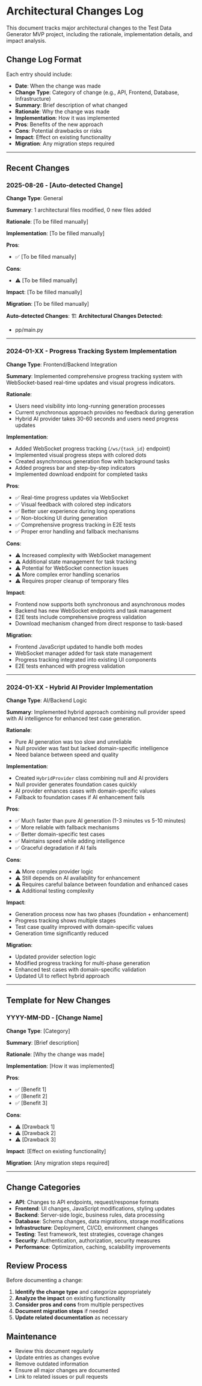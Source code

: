 # Architectural Changes Log

This document tracks major architectural changes to the Test Data Generator MVP project, including the rationale, implementation details, and impact analysis.

## Change Log Format

Each entry should include:
- **Date**: When the change was made
- **Change Type**: Category of change (e.g., API, Frontend, Database, Infrastructure)
- **Summary**: Brief description of what changed
- **Rationale**: Why the change was made
- **Implementation**: How it was implemented
- **Pros**: Benefits of the new approach
- **Cons**: Potential drawbacks or risks
- **Impact**: Effect on existing functionality
- **Migration**: Any migration steps required

---

## Recent Changes
### 2025-08-26 - [Auto-detected Change]

**Change Type**: General

**Summary**: 1 architectural files modified, 0 new files added

**Rationale**: [To be filled manually]

**Implementation**: [To be filled manually]

**Pros**:
- ✅ [To be filled manually]

**Cons**:
- ⚠️ [To be filled manually]

**Impact**: [To be filled manually]

**Migration**: [To be filled manually]

**Auto-detected Changes**:
🏗️ **Architectural Changes Detected:**
  - pp/main.py


---


### 2024-01-XX - Progress Tracking System Implementation

**Change Type**: Frontend/Backend Integration

**Summary**: Implemented comprehensive progress tracking system with WebSocket-based real-time updates and visual progress indicators.

**Rationale**: 
- Users need visibility into long-running generation processes
- Current synchronous approach provides no feedback during generation
- Hybrid AI provider takes 30-60 seconds and users need progress updates

**Implementation**:
- Added WebSocket progress tracking (`/ws/{task_id}` endpoint)
- Implemented visual progress steps with colored dots
- Created asynchronous generation flow with background tasks
- Added progress bar and step-by-step indicators
- Implemented download endpoint for completed tasks

**Pros**:
- ✅ Real-time progress updates via WebSocket
- ✅ Visual feedback with colored step indicators
- ✅ Better user experience during long operations
- ✅ Non-blocking UI during generation
- ✅ Comprehensive progress tracking in E2E tests
- ✅ Proper error handling and fallback mechanisms

**Cons**:
- ⚠️ Increased complexity with WebSocket management
- ⚠️ Additional state management for task tracking
- ⚠️ Potential for WebSocket connection issues
- ⚠️ More complex error handling scenarios
- ⚠️ Requires proper cleanup of temporary files

**Impact**:
- Frontend now supports both synchronous and asynchronous modes
- Backend has new WebSocket endpoints and task management
- E2E tests include comprehensive progress validation
- Download mechanism changed from direct response to task-based

**Migration**:
- Frontend JavaScript updated to handle both modes
- WebSocket manager added for task state management
- Progress tracking integrated into existing UI components
- E2E tests enhanced with progress validation

---

### 2024-01-XX - Hybrid AI Provider Implementation

**Change Type**: AI/Backend Logic

**Summary**: Implemented hybrid approach combining null provider speed with AI intelligence for enhanced test case generation.

**Rationale**:
- Pure AI generation was too slow and unreliable
- Null provider was fast but lacked domain-specific intelligence
- Need balance between speed and quality

**Implementation**:
- Created `HybridProvider` class combining null and AI providers
- Null provider generates foundation cases quickly
- AI provider enhances cases with domain-specific values
- Fallback to foundation cases if AI enhancement fails

**Pros**:
- ✅ Much faster than pure AI generation (1-3 minutes vs 5-10 minutes)
- ✅ More reliable with fallback mechanisms
- ✅ Better domain-specific test cases
- ✅ Maintains speed while adding intelligence
- ✅ Graceful degradation if AI fails

**Cons**:
- ⚠️ More complex provider logic
- ⚠️ Still depends on AI availability for enhancement
- ⚠️ Requires careful balance between foundation and enhanced cases
- ⚠️ Additional testing complexity

**Impact**:
- Generation process now has two phases (foundation + enhancement)
- Progress tracking shows multiple stages
- Test case quality improved with domain-specific values
- Generation time significantly reduced

**Migration**:
- Updated provider selection logic
- Modified progress tracking for multi-phase generation
- Enhanced test cases with domain-specific validation
- Updated UI to reflect hybrid approach

---

## Template for New Changes

### YYYY-MM-DD - [Change Name]

**Change Type**: [Category]

**Summary**: [Brief description]

**Rationale**: [Why the change was made]

**Implementation**: [How it was implemented]

**Pros**:
- ✅ [Benefit 1]
- ✅ [Benefit 2]
- ✅ [Benefit 3]

**Cons**:
- ⚠️ [Drawback 1]
- ⚠️ [Drawback 2]
- ⚠️ [Drawback 3]

**Impact**: [Effect on existing functionality]

**Migration**: [Any migration steps required]

---

## Change Categories

- **API**: Changes to API endpoints, request/response formats
- **Frontend**: UI changes, JavaScript modifications, styling updates
- **Backend**: Server-side logic, business rules, data processing
- **Database**: Schema changes, data migrations, storage modifications
- **Infrastructure**: Deployment, CI/CD, environment changes
- **Testing**: Test framework, test strategies, coverage changes
- **Security**: Authentication, authorization, security measures
- **Performance**: Optimization, caching, scalability improvements

## Review Process

Before documenting a change:
1. **Identify the change type** and categorize appropriately
2. **Analyze the impact** on existing functionality
3. **Consider pros and cons** from multiple perspectives
4. **Document migration steps** if needed
5. **Update related documentation** as necessary

## Maintenance

- Review this document regularly
- Update entries as changes evolve
- Remove outdated information
- Ensure all major changes are documented
- Link to related issues or pull requests
